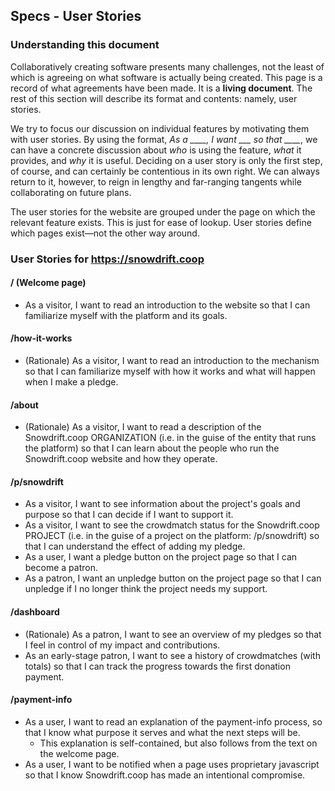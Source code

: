 ## Specs - User Stories

### Understanding this document

Collaboratively creating software presents many challenges, not the least of
which is agreeing on what software is actually being created. This page is a
record of what agreements have been made. It is a **living document**. The rest
of this section will describe its format and contents: namely, user stories.

We try to focus our discussion on individual features by motivating them with
user stories. By using the format, *As a ____, I want ___ so that ____*, we can
have a concrete discussion about *who* is using the feature, *what* it provides,
and *why* it is useful. Deciding on a user story is only the first step, of
course, and can certainly be contentious in its own right. We can always return
to it, however, to reign in lengthy and far-ranging tangents while collaborating
on future plans.

The user stories for the website are grouped under the page on which the relevant
feature exists. This is just for ease of lookup. User stories define which pages
exist—not the other way around.

### User Stories for https://snowdrift.coop

####  / (Welcome page)
-  As a visitor, I want to read an introduction to the website so that I can
   familiarize myself with the platform and its goals.

####  /how-it-works
-  (Rationale) As a visitor, I want to read an introduction to the mechanism so
   that I can familiarize myself with how it works and what will happen when I
   make a pledge.

####  /about
-  (Rationale) As a visitor, I want to read a description of the Snowdrift.coop
   ORGANIZATION (i.e. in the guise of the entity that runs the platform) so that
   I can learn about the people who run the Snowdrift.coop website and how they
   operate.

####  /p/snowdrift
-  As a visitor, I want to see information about the project's goals and
   purpose so that I can decide if I want to support it.
-  As a visitor, I want to see the crowdmatch status for the Snowdrift.coop
   PROJECT (i.e. in the guise of a project on the platform: /p/snowdrift) so
   that I can understand the effect of adding my pledge.
-  As a user, I want a pledge button on the project page so that I can become a
   patron.
-  As a patron, I want an unpledge button on the project page so that I can
   unpledge if I no longer think the project needs my support.

####  /dashboard
-  (Rationale) As a patron, I want to see an overview of my pledges so that I
   feel in control of my impact and contributions.
-  As an early-stage patron, I want to see a history of crowdmatches (with
   totals) so that I can track the progress towards the first donation payment.

####  /payment-info
-  As a user, I want to read an explanation of the payment-info process, so that
   I know what purpose it serves and what the next steps will be.
    -  This explanation is self-contained, but also follows from the text on the
       welcome page.
-  As a user, I want to be notified when a page uses proprietary javascript so
   that I know Snowdrift.coop has made an intentional compromise.
